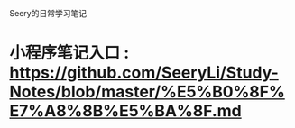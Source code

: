 Seery的日常学习笔记

# 小程序笔记入口 : https://github.com/SeeryLi/Study-Notes/blob/master/%E5%B0%8F%E7%A8%8B%E5%BA%8F.md
